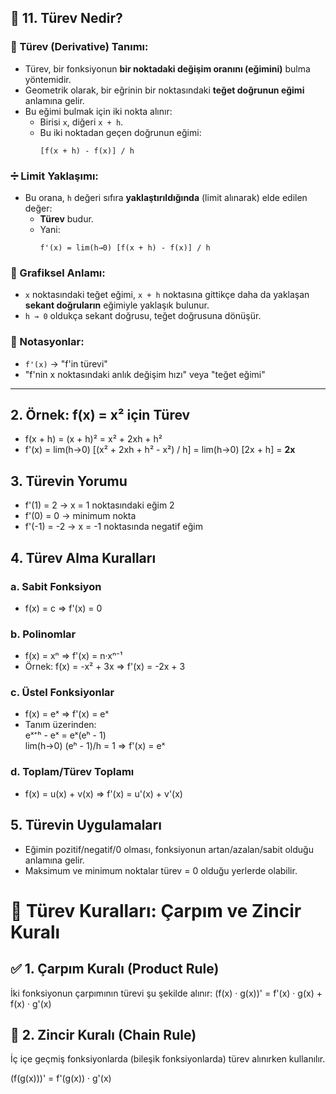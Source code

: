 ## 📌 11. Türev Nedir?

### 🎯 Türev (Derivative) Tanımı:
- Türev, bir fonksiyonun **bir noktadaki değişim oranını (eğimini)** bulma yöntemidir.
- Geometrik olarak, bir eğrinin bir noktasındaki **teğet doğrunun eğimi** anlamına gelir.
- Bu eğimi bulmak için iki nokta alınır:  
  - Birisi `x`, diğeri `x + h`.  
  - Bu iki noktadan geçen doğrunun eğimi:  
    ```
    [f(x + h) - f(x)] / h
    ```

### ➗ Limit Yaklaşımı:
- Bu orana, `h` değeri sıfıra **yaklaştırıldığında** (limit alınarak) elde edilen değer:  
  - **Türev** budur.
  - Yani:  
    ```
    f'(x) = lim(h→0) [f(x + h) - f(x)] / h
    ```

### 📐 Grafiksel Anlamı:
- `x` noktasındaki teğet eğimi, `x + h` noktasına gittikçe daha da yaklaşan **sekant doğruların** eğimiyle yaklaşık bulunur.
- `h → 0` oldukça sekant doğrusu, teğet doğrusuna dönüşür.

### 📘 Notasyonlar:
- `f'(x)` → "f'in türevi"
- "f'nin x noktasındaki anlık değişim hızı" veya "teğet eğimi"

---

## 2. Örnek: f(x) = x² için Türev
- f(x + h) = (x + h)² = x² + 2xh + h²
- f'(x) = lim(h→0) [(x² + 2xh + h² - x²) / h] = lim(h→0) [2x + h] = **2x**

## 3. Türevin Yorumu
- f'(1) = 2 → x = 1 noktasındaki eğim 2
- f'(0) = 0 → minimum nokta
- f'(-1) = -2 → x = -1 noktasında negatif eğim

## 4. Türev Alma Kuralları

### a. Sabit Fonksiyon
- f(x) = c ⇒ f'(x) = 0

### b. Polinomlar
- f(x) = xⁿ ⇒ f'(x) = n·xⁿ⁻¹
- Örnek: f(x) = -x² + 3x ⇒ f'(x) = -2x + 3

### c. Üstel Fonksiyonlar
- f(x) = eˣ ⇒ f'(x) = eˣ
- Tanım üzerinden:  
eˣ⁺ʰ - eˣ = eˣ(eʰ - 1)  
lim(h→0) (eʰ - 1)/h = 1 ⇒ f'(x) = eˣ

### d. Toplam/Türev Toplamı
- f(x) = u(x) + v(x) ⇒ f'(x) = u'(x) + v'(x)

## 5. Türevin Uygulamaları
- Eğimin pozitif/negatif/0 olması, fonksiyonun artan/azalan/sabit olduğu anlamına gelir.
- Maksimum ve minimum noktalar türev = 0 olduğu yerlerde olabilir.

# 📘 Türev Kuralları: Çarpım ve Zincir Kuralı

## ✅ 1. Çarpım Kuralı (Product Rule)

İki fonksiyonun çarpımının türevi şu şekilde alınır:
(f(x) · g(x))' = f'(x) · g(x) + f(x) · g'(x)

## 🔁 2. Zincir Kuralı (Chain Rule)

İç içe geçmiş fonksiyonlarda (bileşik fonksiyonlarda) türev alınırken kullanılır.

(f(g(x)))' = f'(g(x)) · g'(x)
